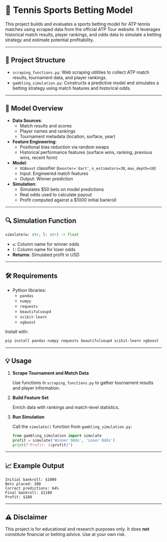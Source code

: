 # 🎾 Tennis Sports Betting Model

This project builds and evaluates a sports betting model for ATP tennis matches using scraped data from the official ATP Tour website. It leverages historical match results, player rankings, and odds data to simulate a betting strategy and estimate potential profitability.

---

## 📁 Project Structure

- `scraping_functions.py`: Web scraping utilities to collect ATP match results, tournament data, and player rankings.
- `gambling_simulation.py`: Constructs a predictive model and simulates a betting strategy using match features and historical odds.

---

## 🧠 Model Overview

- **Data Sources**:
  - Match results and scores
  - Player names and rankings
  - Tournament metadata (location, surface, year)
- **Feature Engineering**:
  - Positional bias reduction via random swaps
  - Historical performance features (surface wins, ranking, previous wins, recent form)
- **Model**:
  - `XGBoost` classifier (`booster='dart'`, `n_estimators=30`, `max_depth=10`)
  - Input: Engineered match features
  - Output: Winner prediction
- **Simulation**:
  - Simulates $50 bets on model predictions
  - Real odds used to calculate payout
  - Profit computed against a $1000 initial bankroll

---

## 🔍 Simulation Function

```python
simulate(w: str, l: str) -> float
```

- `w`: Column name for winner odds  
- `l`: Column name for loser odds  
- **Returns**: Simulated profit in USD

---

## 🛠 Requirements

- Python libraries:
  - `pandas`
  - `numpy`
  - `requests`
  - `beautifulsoup4`
  - `scikit-learn`
  - `xgboost`

Install with:

```bash
pip install pandas numpy requests beautifulsoup4 scikit-learn xgboost
```

---

## 💡 Usage

1. **Scrape Tournament and Match Data**

   Use functions in `scraping_functions.py` to gather tournament results and player information.

2. **Build Feature Set**

   Enrich data with rankings and match-level statistics.

3. **Run Simulation**

   Call the `simulate()` function from `gambling_simulation.py`:

   ```python
   from gambling_simulation import simulate
   profit = simulate('Winner Odds', 'Loser Odds')
   print(f"Profit: ${profit}")
   ```

---

## 📈 Example Output

```
Initial bankroll: $1000  
Bets placed: 100  
Correct predictions: 64%  
Final bankroll: $1180  
Profit: $180
```

---

## ⚠️ Disclaimer

This project is for educational and research purposes only. It does **not** constitute financial or betting advice. Use at your own risk.
